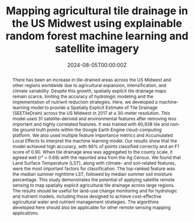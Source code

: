 ---
title: "Mapping agricultural tile drainage in the US Midwest using explainable random forest machine learning and satellite imagery"

# Authors
# If you created a profile for a user (e.g. the default `admin` user), write the username (folder name) here 
# and it will be replaced with their full name and linked to their profile.
authors:
- Your Name Here
- Anthony D Kendall
- Jeremy Rapp
- David W Hyndman

# Author notes (optional)

date: "2024-08-05T00:00:00Z"
doi: "https://doi.org/10.1016/j.scitotenv.2024.175283"

# Schedule page publish date (NOT publication's date).
publishDate: "2024-08-05T00:00:00Z"

# Publication type.
# Legend: 
# 0 = Uncategorized; 1 = Conference paper; 2 = Journal article;
# 3 = Preprint / Working Paper; 4 = Report; 5 = Book; 6 = Book section;
# 7 = Thesis; 8 = Patent
publication_types: ["2"]

# Publication name and optional abbreviated publication name.
publication: "Science of The Total Environment"

abstract: "There has been an increase in tile-drained areas across the US Midwest and other regions worldwide due to agricultural expansion, intensification, and climate variability. Despite this growth, spatially explicit tile drainage maps remain scarce, limiting the accuracy of hydrologic modeling and the implementation of nutrient reduction strategies. Here, we developed a machine-learning model to provide a Spatially Explicit Estimate of Tile Drainage (SEETileDrain) across the US Midwest in 2017 at a 30-meter resolution. This model used 31 satellite-derived and environmental features after removing less important and highly correlated features. It was trained with 60,938 tile and non-tile ground truth points within the Google Earth Engine cloud-computing platform. We also used multiple feature importance metrics and Accumulated Local Effects to interpret the machine learning model. Our results show that the model achieved high accuracy, with 96% of points classified correctly and an F1 score of 0.90. When tile drainage area was aggregated to the county scale, it agreed well (r² = 0.69) with the reported area from the Ag Census. We found that Land Surface Temperature (LST), along with climate- and soil-related features, were the most important factors for classification. The top-ranked feature was the median summer nighttime LST, followed by median summer soil moisture percentage. This study demonstrates the potential of applying satellite remote sensing to map spatially explicit agricultural tile drainage across large regions. The results should be useful for land-use change monitoring and for hydrologic and nutrient models, including those designed to achieve cost-effective agricultural water and nutrient management strategies. The algorithms developed here should also be applicable for other remote sensing mapping applications."


# Tags
tags: Agricultural tile drainage; Random forest classification; Feature importance; Google Earth Engine (GEE); LandsatUS; Midwest

# Display this page in the Featured widget?
featured: true

# Custom links (uncomment lines below)
# links:
# - name: Online Appendix
#   url: pdf/supplemental_information.pdf

url_pdf: ''
url_code: ''
url_dataset: ''
url_poster: ''
url_project: ''
url_slides: ''
url_source: ''
url_video: ''

# Featured image
# To use, add an image named `featured.jpg/png` to your page's folder. 
image:
  # caption: 'Image credit: [**Unsplash**](https://unsplash.com/photos/pLCdAaMFLTE)'
  focal_point: ""
  preview_only: true

# Associated Projects (optional).
#   Associate this publication with one or more of your projects.
#   Simply enter your project's folder or file name without extension.
#   E.g. `internal-project` references `content/project/internal-project/index.md`.
#   Otherwise, set `projects: []`.
projects: []

# Slides (optional).
#   Associate this publication with Markdown slides.
#   Simply enter your slide deck's filename without extension.
#   E.g. `slides: "example"` references `content/slides/example/index.md`.
#   Otherwise, set `slides: ""`.
slides: ""
---